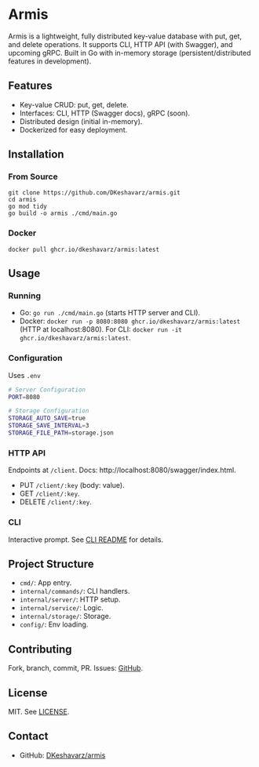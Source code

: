 # Armis

Armis is a lightweight, fully distributed key-value database with put, get, and delete operations. It supports CLI, HTTP API (with Swagger), and upcoming gRPC. Built in Go with in-memory storage (persistent/distributed features in development).

## Features

- Key-value CRUD: put, get, delete.
- Interfaces: CLI, HTTP (Swagger docs), gRPC (soon).
- Distributed design (initial in-memory).
- Dockerized for easy deployment.

## Installation

### From Source
```
git clone https://github.com/DKeshavarz/armis.git
cd armis
go mod tidy
go build -o armis ./cmd/main.go
```

### Docker
```
docker pull ghcr.io/dkeshavarz/armis:latest
```

## Usage

### Running
- Go: `go run ./cmd/main.go` (starts HTTP server and CLI).
- Docker: `docker run -p 8080:8080 ghcr.io/dkeshavarz/armis:latest` (HTTP at localhost:8080). For CLI: `docker run -it ghcr.io/dkeshavarz/armis:latest`.

### Configuration
Uses `.env` 
```bash
# Server Configuration
PORT=8080

# Storage Configuration
STORAGE_AUTO_SAVE=true
STORAGE_SAVE_INTERVAL=3
STORAGE_FILE_PATH=storage.json
```

### HTTP API
Endpoints at `/client`. Docs: http://localhost:8080/swagger/index.html.

- PUT `/client/:key` (body: value).
- GET `/client/:key`.
- DELETE `/client/:key`.

### CLI
Interactive prompt. See [CLI README](./internal/commands/README.md) for details.

## Project Structure
- `cmd/`: App entry.
- `internal/commands/`: CLI handlers.
- `internal/server/`: HTTP setup.
- `internal/service/`: Logic.
- `internal/storage/`: Storage.
- `config/`: Env loading.

## Contributing
Fork, branch, commit, PR. Issues: [GitHub](https://github.com/DKeshavarz/armis/issues).

## License
MIT. See [LICENSE](LICENSE).

## Contact
- GitHub: [DKeshavarz/armis](https://github.com/DKeshavarz/armis)
